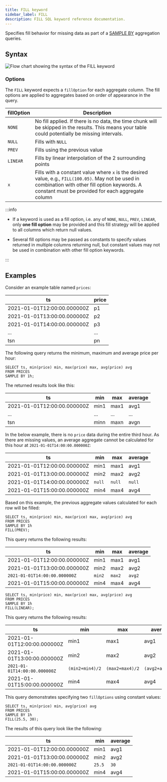 ```yaml
---
title: FILL keyword
sidebar_label: FILL
description: FILL SQL keyword reference documentation.
---
```


Specifies fill behavior for missing data as part of a
[SAMPLE BY](/docs/reference/sql/sample-by/) aggregation queries.

## Syntax

![Flow chart showing the syntax of the FILL keyword](/img/docs/diagrams/fill.svg)

### Options

The `FILL` keyword expects a `fillOption` for each aggregate column. The fill
options are applied to aggregates based on order of appearance in the query.

| fillOption | Description                                                                                                                                                                                             |
| ---------- | ------------------------------------------------------------------------------------------------------------------------------------------------------------------------------------------------------- |
| `NONE`     | No fill applied. If there is no data, the time chunk will be skipped in the results. This means your table could potentially be missing intervals.                                                      |
| `NULL`     | Fills with `NULL`                                                                                                                                                                                       |
| `PREV`     | Fills using the previous value                                                                                                                                                                          |
| `LINEAR`   | Fills by linear interpolation of the 2 surrounding points                                                                                                                                               |
| `x`        | Fills with a constant value where `x` is the desired value, e.g., `FILL(100.05)`. May not be used in combination with other fill option keywords. A constant must be provided for each aggregate column |

:::info

- If a keyword is used as a fill option, i.e. any of `NONE`, `NULL`, `PREV`,
  `LINEAR`, only **one fill option** may be provided and this fill strategy will
  be applied to all columns which return null values.

- Several fill options may be passed as constants to specify values returned in
  multiple columns returning null, but constant values may not be used in
  combination with other fill option keywords.

:::

## Examples

Consider an example table named `prices`:

| ts                          | price |
| --------------------------- | ----- |
| 2021-01-01T12:00:00.000000Z | p1    |
| 2021-01-01T13:00:00.000000Z | p2    |
| 2021-01-01T14:00:00.000000Z | p3    |
| ...                         | ...   |
| tsn                         | pn    |

The following query returns the minimum, maximum and average price per hour:

```questdb-sql
SELECT ts, min(price) min, max(price) max, avg(price) avg
FROM PRICES
SAMPLE BY 1h;
```

The returned results look like this:

| ts                          | min  | max  | average |
| --------------------------- | ---- | ---- | ------- |
| 2021-01-01T12:00:00.000000Z | min1 | max1 | avg1    |
| ...                         | ...  | ...  | ...     |
| tsn                         | minn | maxn | avgn    |

In the below example, there is no `price` data during the entire third hour. As
there are missing values, an average aggregate cannot be calculated for this
hour at `2021-01-01T14:00:00.000000Z`:

| ts                          | min    | max    | average |
| --------------------------- | ------ | ------ | ------- |
| 2021-01-01T12:00:00.000000Z | min1   | max1   | avg1    |
| 2021-01-01T13:00:00.000000Z | min2   | max2   | avg2    |
| 2021-01-01T14:00:00.000000Z | `null` | `null` | `null`  |
| 2021-01-01T15:00:00.000000Z | min4   | max4   | avg4    |

Based on this example, the previous aggregate values calculated for each row
will be filled:

```questdb-sql title="Filling missing data across three columns"
SELECT ts, min(price) min, max(price) max, avg(price) avg
FROM PRICES
SAMPLE BY 1h
FILL(PREV);
```

This query returns the following results:

| ts                            | min    | max    | average |
| ----------------------------- | ------ | ------ | ------- |
| 2021-01-01T12:00:00.000000Z   | min1   | max1   | avg1    |
| 2021-01-01T13:00:00.000000Z   | min2   | max2   | avg2    |
| `2021-01-01T14:00:00.000000Z` | `min2` | `max2` | `avg2`  |
| 2021-01-01T15:00:00.000000Z   | min4   | max4   | avg4    |

```questdb-sql title="Linear fill"
SELECT ts, min(price) min, max(price) max, avg(price) avg
FROM PRICES
SAMPLE BY 1h
FILL(LINEAR);
```

This query returns the following results:

| ts                            | min             | max             | average         |
| ----------------------------- | --------------- | --------------- | --------------- |
| 2021-01-01T12:00:00.000000Z   | min1            | max1            | avg1            |
| 2021-01-01T13:00:00.000000Z   | min2            | max2            | avg2            |
| `2021-01-01T14:00:00.000000Z` | `(min2+min4)/2` | `(max2+max4)/2` | `(avg2+avg4)/2` |
| 2021-01-01T15:00:00.000000Z   | min4            | max4            | avg4            |

This query demonstrates specifying two `fillOptions` using constant values:

```questdb-sql
SELECT ts, min(price) min, avg(price) avg
FROM PRICES
SAMPLE BY 1h
FILL(25.5, 30);
```

The results of this query look like the following:

| ts                            | min    | average |
| ----------------------------- | ------ | ------- |
| 2021-01-01T12:00:00.000000Z   | min1   | avg1    |
| 2021-01-01T13:00:00.000000Z   | min2   | avg2    |
| `2021-01-01T14:00:00.000000Z` | `25.5` | `30`    |
| 2021-01-01T15:00:00.000000Z   | min4   | avg4    |
